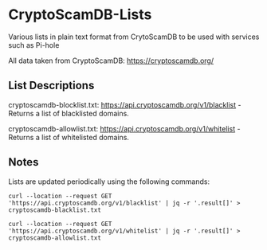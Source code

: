 # CryptoScamDB-Lists

Various lists in plain text format from CrytoScamDB to be used with services such as Pi-hole

All data taken from CryptoScamDB: https://cryptoscamdb.org/

## List Descriptions

cryptoscamdb-blocklist.txt: https://api.cryptoscamdb.org/v1/blacklist - Returns a list of blacklisted domains.

cryptoscamdb-allowlist.txt: https://api.cryptoscamdb.org/v1/whitelist - Returns a list of whitelisted domains.

## Notes

Lists are updated periodically using the following commands:

`curl --location --request GET 'https://api.cryptoscamdb.org/v1/blacklist' | jq -r '.result[]' > cryptoscamdb-blacklist.txt`

`curl --location --request GET 'https://api.cryptoscamdb.org/v1/whitelist' | jq -r '.result[]' > cryptoscamdb-allowlist.txt`

